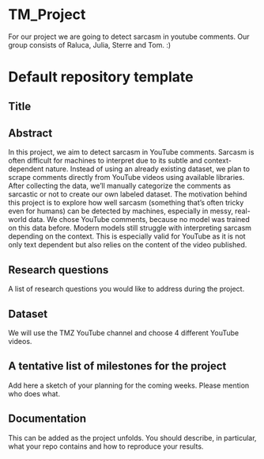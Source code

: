 # TM_Project
For our project we are going to detect sarcasm in youtube comments. Our group consists of Raluca, Julia, Sterre and Tom. :)

# Default repository template

## Title

## Abstract
In this project, we aim to detect sarcasm in YouTube comments. Sarcasm is often difficult for machines to interpret due to its subtle and context-dependent nature. Instead of using an already existing dataset, we plan to scrape comments directly from YouTube videos using available libraries. After collecting the data, we’ll manually categorize the comments as sarcastic or not to create our own labeled dataset. The motivation behind this project is to explore how well sarcasm (something that’s often tricky even for humans) can be detected by machines, especially in messy, real-world data. We chose YouTube comments, because no model was trained on this data before. Modern models still struggle with interpreting sarcasm depending on the context. This is especially valid for YouTube as it is not only text dependent but also relies on the content of the video published.

## Research questions
A list of research questions you would like to address during the project. 

## Dataset
We will use the TMZ YouTube channel and choose 4 different YouTube videos.

## A tentative list of milestones for the project
Add here a sketch of your planning for the coming weeks. Please mention who does what.

## Documentation
This can be added as the project unfolds. You should describe, in particular, what your repo contains and how to reproduce your results.
